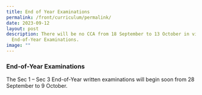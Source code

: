 ```yaml
---
title: End of Year Examinations
permalink: /front/curriculum/permalink/
date: 2023-09-12
layout: post
description: There will be no CCA from 18 September to 13 October in view of the
  End-of-Year Examinations.
image: ""
---
```

### End-of-Year Examinations<br>
The Sec 1 – Sec 3 End-of-Year written examinations will begin soon from 28 September to 9 October.